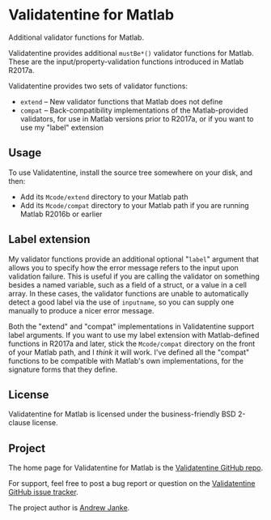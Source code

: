 Validatentine for Matlab
========================

Additional validator functions for Matlab.

Validatentine provides additional `mustBe*()` validator functions for Matlab.
These are the input/property-validation functions introduced in Matlab R2017a.

Validatentine provides two sets of validator functions:

* `extend` – New validator functions that Matlab does not define
* `compat` – Back-compatibility implementations of the Matlab-provided validators, for use in Matlab versions prior to R2017a, or if you want to use my "label" extension

## Usage

To use Validatentine, install the source tree somewhere on your disk, and then:

  * Add its `Mcode/extend` directory to your Matlab path
  * Add its `Mcode/compat` directory to your Matlab path if you are running Matlab R2016b or earlier

## Label extension

My validator functions provide an additional optional "`label`" argument that allows you to specify how the error message refers to the input upon validation failure.
This is useful if you are calling the validator on something besides a named variable, such as a field of a struct, or a value in a cell array.
In these cases, the validator functions are unable to automatically detect a good label via the use of `inputname`, so you can supply one manually to produce a nicer error message.

Both the "extend" and "compat" implementations in Validatentine support label arguments.
If you want to use my label extension with Matlab-defined functions in R2017a and later, stick the `Mcode/compat` directory on the front of your Matlab path, and I _think_ it will work.
I've defined all the "compat" functions to be compatible with Matlab's own implementations, for the signature forms that they define.

## License

Validatentine for Matlab is licensed under the business-friendly BSD 2-clause license.

## Project

The home page for Validatentine for Matlab is the [Validatentine GitHub repo](https://github.com/apjanke/matlab-validatentine).

For support, feel free to post a bug report or question on the [Validatentine GitHub issue tracker](https://github.com/apjanke/matlab-validatentine/issues).

The project author is [Andrew Janke](https://apjanke.net).

